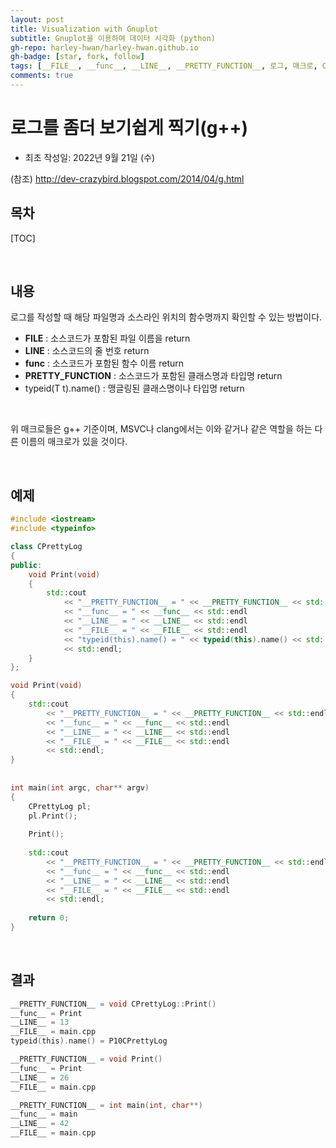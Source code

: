 ```yaml
---
layout: post
title: Visualization with Gnuplot 
subtitle: Gnuplot을 이용하여 데이터 시각화 (python)
gh-repo: harley-hwan/harley-hwan.github.io
gh-badge: [star, fork, follow]
tags: [__FILE__, __func__, __LINE__, __PRETTY_FUNCTION__, 로그, 매크로, C++, g++, log, typeid, typeid(T t).name()]
comments: true
---
```


# 로그를 좀더 보기쉽게 찍기(g++)
- 최초 작성일: 2022년 9월 21일 (수)

(참조) http://dev-crazybird.blogspot.com/2014/04/g.html

## 목차

[TOC]

<br/>

## 내용

로그를 작성할 때 해당 파일명과 소스라인 위치의 함수명까지 확인할 수 있는 방법이다.

- __FILE__ : 소스코드가 포함된 파일 이름을 return
- __LINE__ : 소스코드의 줄 번호 return
- __func__ : 소스코드가 포함된 함수 이름 return
- __PRETTY_FUNCTION__ : 소스코드가 포함된 클래스명과 타입명 return
- typeid(T t).name() : 맹글링된 클래스명이나 타입명 return

<br/>

위 매크로들은 g++ 기준이며, MSVC나 clang에서는 이와 같거나 같은 역할을 하는 다른 이름의 매크로가 있을 것이다.

<br/>

## 예제

```c++
#include <iostream>
#include <typeinfo>

class CPrettyLog
{
public:
    void Print(void)
    {
        std::cout
            << "__PRETTY_FUNCTION__ = " << __PRETTY_FUNCTION__ << std::endl
            << "__func__ = " << __func__ << std::endl
            << "__LINE__ = " << __LINE__ << std::endl
            << "__FILE__ = " << __FILE__ << std::endl
            << "typeid(this).name() = " << typeid(this).name() << std::endl
            << std::endl;
    }
};

void Print(void)
{
    std::cout
        << "__PRETTY_FUNCTION__ = " << __PRETTY_FUNCTION__ << std::endl
        << "__func__ = " << __func__ << std::endl
        << "__LINE__ = " << __LINE__ << std::endl
        << "__FILE__ = " << __FILE__ << std::endl
        << std::endl;
}
 
 
int main(int argc, char** argv)
{
    CPrettyLog pl;
    pl.Print();
 
    Print();
 
    std::cout
        << "__PRETTY_FUNCTION__ = " << __PRETTY_FUNCTION__ << std::endl
        << "__func__ = " << __func__ << std::endl
        << "__LINE__ = " << __LINE__ << std::endl
        << "__FILE__ = " << __FILE__ << std::endl
        << std::endl;
 
    return 0;
}
```

<br/>

## 결과

```c
__PRETTY_FUNCTION__ = void CPrettyLog::Print()
__func__ = Print
__LINE__ = 13
__FILE__ = main.cpp
typeid(this).name() = P10CPrettyLog

__PRETTY_FUNCTION__ = void Print()
__func__ = Print
__LINE__ = 26
__FILE__ = main.cpp

__PRETTY_FUNCTION__ = int main(int, char**)
__func__ = main
__LINE__ = 42
__FILE__ = main.cpp
```
